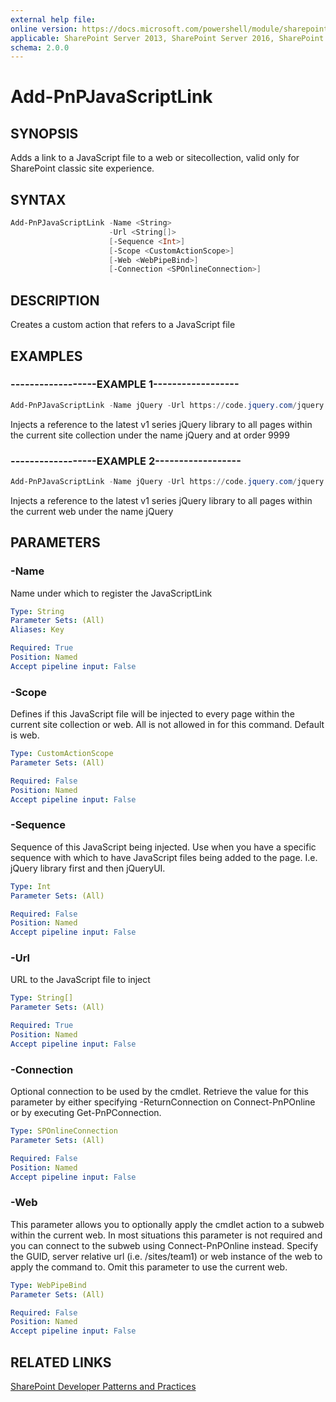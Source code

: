 ```yaml
---
external help file:
online version: https://docs.microsoft.com/powershell/module/sharepoint-pnp/add-pnpjavascriptlink
applicable: SharePoint Server 2013, SharePoint Server 2016, SharePoint Server 2019, SharePoint Online
schema: 2.0.0
---
```


# Add-PnPJavaScriptLink

## SYNOPSIS
Adds a link to a JavaScript file to a web or sitecollection, valid only for SharePoint classic site experience.

## SYNTAX 

```powershell
Add-PnPJavaScriptLink -Name <String>
                      -Url <String[]>
                      [-Sequence <Int>]
                      [-Scope <CustomActionScope>]
                      [-Web <WebPipeBind>]
                      [-Connection <SPOnlineConnection>]
```

## DESCRIPTION
Creates a custom action that refers to a JavaScript file

## EXAMPLES

### ------------------EXAMPLE 1------------------
```powershell
Add-PnPJavaScriptLink -Name jQuery -Url https://code.jquery.com/jquery.min.js -Sequence 9999 -Scope Site
```

Injects a reference to the latest v1 series jQuery library to all pages within the current site collection under the name jQuery and at order 9999

### ------------------EXAMPLE 2------------------
```powershell
Add-PnPJavaScriptLink -Name jQuery -Url https://code.jquery.com/jquery.min.js
```

Injects a reference to the latest v1 series jQuery library to all pages within the current web under the name jQuery

## PARAMETERS

### -Name
Name under which to register the JavaScriptLink

```yaml
Type: String
Parameter Sets: (All)
Aliases: Key

Required: True
Position: Named
Accept pipeline input: False
```

### -Scope
Defines if this JavaScript file will be injected to every page within the current site collection or web. All is not allowed in for this command. Default is web.

```yaml
Type: CustomActionScope
Parameter Sets: (All)

Required: False
Position: Named
Accept pipeline input: False
```

### -Sequence
Sequence of this JavaScript being injected. Use when you have a specific sequence with which to have JavaScript files being added to the page. I.e. jQuery library first and then jQueryUI.

```yaml
Type: Int
Parameter Sets: (All)

Required: False
Position: Named
Accept pipeline input: False
```

### -Url
URL to the JavaScript file to inject

```yaml
Type: String[]
Parameter Sets: (All)

Required: True
Position: Named
Accept pipeline input: False
```

### -Connection
Optional connection to be used by the cmdlet. Retrieve the value for this parameter by either specifying -ReturnConnection on Connect-PnPOnline or by executing Get-PnPConnection.

```yaml
Type: SPOnlineConnection
Parameter Sets: (All)

Required: False
Position: Named
Accept pipeline input: False
```

### -Web
This parameter allows you to optionally apply the cmdlet action to a subweb within the current web. In most situations this parameter is not required and you can connect to the subweb using Connect-PnPOnline instead. Specify the GUID, server relative url (i.e. /sites/team1) or web instance of the web to apply the command to. Omit this parameter to use the current web.

```yaml
Type: WebPipeBind
Parameter Sets: (All)

Required: False
Position: Named
Accept pipeline input: False
```

## RELATED LINKS

[SharePoint Developer Patterns and Practices](https://aka.ms/sppnp)